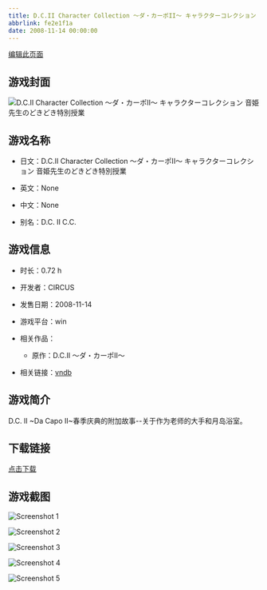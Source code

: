 ```yaml
---
title: D.C.II Character Collection ～ダ・カーポII～ キャラクターコレクション 音姫先生のどきどき特別授業
abbrlink: fe2e1f1a
date: 2008-11-14 00:00:00
---
```

[编辑此页面](https://github.com/ACG-3/ADV3-source/blob/main/source/_posts/games/D.C.II%20Character%20Collection%20%EF%BD%9E%E3%83%80%E3%83%BB%E3%82%AB%E3%83%BC%E3%83%9DII%EF%BD%9E%20%E3%82%AD%E3%83%A3%E3%83%A9%E3%82%AF%E3%82%BF%E3%83%BC%E3%82%B3%E3%83%AC%E3%82%AF%E3%82%B7%E3%83%A7%E3%83%B3%20%E9%9F%B3%E5%A7%AB%E5%85%88%E7%94%9F%E3%81%AE%E3%81%A9%E3%81%8D%E3%81%A9%E3%81%8D%E7%89%B9%E5%88%A5%E6%8E%88%E6%A5%AD.md)

## 游戏封面

![D.C.II Character Collection ～ダ・カーポII～ キャラクターコレクション 音姫先生のどきどき特別授業](https%3A//pan.timero.xyz/onedrive/img_lib_001/D.C.II%20Character%20Collection%20%EF%BD%9E%E3%83%80%E3%83%BB%E3%82%AB%E3%83%BC%E3%83%9DII%EF%BD%9E%20%E3%82%AD%E3%83%A3%E3%83%A9%E3%82%AF%E3%82%BF%E3%83%BC%E3%82%B3%E3%83%AC%E3%82%AF%E3%82%B7%E3%83%A7%E3%83%B3%20%E9%9F%B3%E5%A7%AB%E5%85%88%E7%94%9F%E3%81%AE%E3%81%A9%E3%81%8D%E3%81%A9%E3%81%8D%E7%89%B9%E5%88%A5%E6%8E%88%E6%A5%AD_cover.avif)


## 游戏名称

- 日文：D.C.II Character Collection ～ダ・カーポII～ キャラクターコレクション 音姫先生のどきどき特別授業
- 英文：None
- 中文：None

- 别名：D.C. II C.C.


## 游戏信息

- 时长：0.72 h
- 开发者：CIRCUS
- 发售日期：2008-11-14
- 游戏平台：win
- 相关作品：
   - 原作：D.C.II ～ダ・カーポII～

- 相关链接：[vndb](https://vndb.org/v25293)


## 游戏简介

D.C. II ~Da Capo II~春季庆典的附加故事--关于作为老师的大手和月岛浴室。




## 下载链接

[点击下载](https://pan.timero.xyz/onedrive/adv_lib_001/D.C.II%20Character%20Collection%20%EF%BD%9E%E3%83%80%E3%83%BB%E3%82%AB%E3%83%BC%E3%83%9DII%EF%BD%9E%20%E3%82%AD%E3%83%A3%E3%83%A9%E3%82%AF%E3%82%BF%E3%83%BC%E3%82%B3%E3%83%AC%E3%82%AF%E3%82%B7%E3%83%A7%E3%83%B3%20%E9%9F%B3%E5%A7%AB%E5%85%88%E7%94%9F%E3%81%AE%E3%81%A9%E3%81%8D%E3%81%A9%E3%81%8D%E7%89%B9%E5%88%A5%E6%8E%88%E6%A5%AD)


## 游戏截图


![Screenshot 1](https%3A//pan.timero.xyz/onedrive/img_lib_001/D.C.II%20Character%20Collection%20%EF%BD%9E%E3%83%80%E3%83%BB%E3%82%AB%E3%83%BC%E3%83%9DII%EF%BD%9E%20%E3%82%AD%E3%83%A3%E3%83%A9%E3%82%AF%E3%82%BF%E3%83%BC%E3%82%B3%E3%83%AC%E3%82%AF%E3%82%B7%E3%83%A7%E3%83%B3%20%E9%9F%B3%E5%A7%AB%E5%85%88%E7%94%9F%E3%81%AE%E3%81%A9%E3%81%8D%E3%81%A9%E3%81%8D%E7%89%B9%E5%88%A5%E6%8E%88%E6%A5%AD_Screenshot_1.avif)

![Screenshot 2](https%3A//pan.timero.xyz/onedrive/img_lib_001/D.C.II%20Character%20Collection%20%EF%BD%9E%E3%83%80%E3%83%BB%E3%82%AB%E3%83%BC%E3%83%9DII%EF%BD%9E%20%E3%82%AD%E3%83%A3%E3%83%A9%E3%82%AF%E3%82%BF%E3%83%BC%E3%82%B3%E3%83%AC%E3%82%AF%E3%82%B7%E3%83%A7%E3%83%B3%20%E9%9F%B3%E5%A7%AB%E5%85%88%E7%94%9F%E3%81%AE%E3%81%A9%E3%81%8D%E3%81%A9%E3%81%8D%E7%89%B9%E5%88%A5%E6%8E%88%E6%A5%AD_Screenshot_2.avif)

![Screenshot 3](https%3A//pan.timero.xyz/onedrive/img_lib_001/D.C.II%20Character%20Collection%20%EF%BD%9E%E3%83%80%E3%83%BB%E3%82%AB%E3%83%BC%E3%83%9DII%EF%BD%9E%20%E3%82%AD%E3%83%A3%E3%83%A9%E3%82%AF%E3%82%BF%E3%83%BC%E3%82%B3%E3%83%AC%E3%82%AF%E3%82%B7%E3%83%A7%E3%83%B3%20%E9%9F%B3%E5%A7%AB%E5%85%88%E7%94%9F%E3%81%AE%E3%81%A9%E3%81%8D%E3%81%A9%E3%81%8D%E7%89%B9%E5%88%A5%E6%8E%88%E6%A5%AD_Screenshot_3.avif)

![Screenshot 4](https%3A//pan.timero.xyz/onedrive/img_lib_001/D.C.II%20Character%20Collection%20%EF%BD%9E%E3%83%80%E3%83%BB%E3%82%AB%E3%83%BC%E3%83%9DII%EF%BD%9E%20%E3%82%AD%E3%83%A3%E3%83%A9%E3%82%AF%E3%82%BF%E3%83%BC%E3%82%B3%E3%83%AC%E3%82%AF%E3%82%B7%E3%83%A7%E3%83%B3%20%E9%9F%B3%E5%A7%AB%E5%85%88%E7%94%9F%E3%81%AE%E3%81%A9%E3%81%8D%E3%81%A9%E3%81%8D%E7%89%B9%E5%88%A5%E6%8E%88%E6%A5%AD_Screenshot_4.avif)

![Screenshot 5](https%3A//pan.timero.xyz/onedrive/img_lib_001/D.C.II%20Character%20Collection%20%EF%BD%9E%E3%83%80%E3%83%BB%E3%82%AB%E3%83%BC%E3%83%9DII%EF%BD%9E%20%E3%82%AD%E3%83%A3%E3%83%A9%E3%82%AF%E3%82%BF%E3%83%BC%E3%82%B3%E3%83%AC%E3%82%AF%E3%82%B7%E3%83%A7%E3%83%B3%20%E9%9F%B3%E5%A7%AB%E5%85%88%E7%94%9F%E3%81%AE%E3%81%A9%E3%81%8D%E3%81%A9%E3%81%8D%E7%89%B9%E5%88%A5%E6%8E%88%E6%A5%AD_Screenshot_5.avif)

